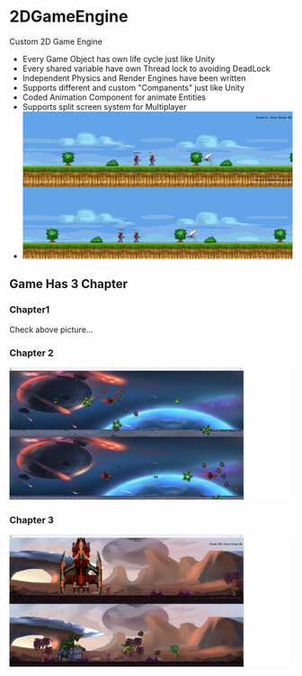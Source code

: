 # 2DGameEngine
Custom 2D Game Engine
- Every Game Object has own life cycle just like Unity
- Every shared variable have own Thread lock to avoiding DeadLock
- Independent Physics and Render Engines have been written
- Supports different and custom "Companents" just like Unity
- Coded Animation Component for animate Entities
- Supports split screen system for Multiplayer
-  ![Alt text](https://github.com/TkRsln/2DGameEngine/blob/main/game_ss/game__ss2.png?raw=true)

## Game Has 3 Chapter
### Chapter1
Check above picture...
### Chapter 2
![Alt text](https://github.com/TkRsln/2DGameEngine/blob/main/game_ss/game__ss3.png?raw=true)

### Chapter 3
![Alt text](https://github.com/TkRsln/2DGameEngine/blob/main/game_ss/game__ss4.jpg?raw=true)
